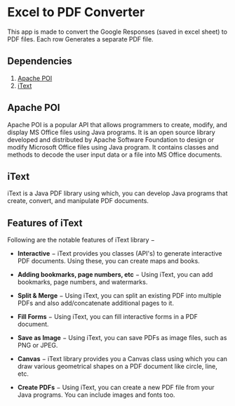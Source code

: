 # Excel to PDF Converter
This app is made to convert the Google Responses (saved in excel sheet) to PDF files.
Each row Generates a separate PDF file. 

## Dependencies
1. [Apache POI](https://poi.apache.org/)
2. [iText](https://itextpdf.com/en)

## Apache POI
Apache POI is a popular API that allows programmers to create, modify, and display MS Office files using Java programs. It is an open source library developed and distributed by Apache Software Foundation to design or modify Microsoft Office files using Java program. It contains classes and methods to decode the user input data or a file into MS Office documents.

## iText
iText is a Java PDF library using which, you can develop Java programs that create, convert, and manipulate PDF documents.

## Features of iText

Following are the notable features of iText library −
-   **Interactive**  − iText provides you classes (API's) to generate interactive PDF documents. Using these, you can create maps and books.
-   **Adding bookmarks, page numbers, etc**  − Using iText, you can add bookmarks, page numbers, and watermarks.
    
-   **Split & Merge**  − Using iText, you can split an existing PDF into multiple PDFs and also add/concatenate additional pages to it.
    
-   **Fill Forms**  − Using iText, you can fill interactive forms in a PDF document.
    
-   **Save as Image**  − Using iText, you can save PDFs as image files, such as PNG or JPEG.
    
-   **Canvas**  − iText library provides you a Canvas class using which you can draw various geometrical shapes on a PDF document like circle, line, etc.
    
-   **Create PDFs**  − Using iText, you can create a new PDF file from your Java programs. You can include images and fonts too.
